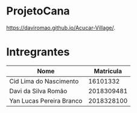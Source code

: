 # ProjetoCana
https://daviromao.github.io/Acucar-Village/.

# Intregrantes
| Nome | Matricula |
| --- | --- |
| Cid Lima do Nascimento | 16101332 |
| Davi da Silva Romão | 2018309481 |
| Yan Lucas Pereira Branco | 2018328100 |
